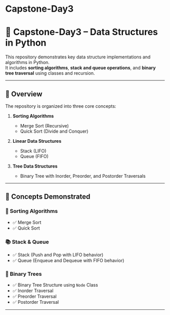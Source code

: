 # Capstone-Day3

# 📁 Capstone-Day3 – Data Structures in Python

This repository demonstrates key data structure implementations and algorithms in Python.  
It includes **sorting algorithms**, **stack and queue operations**, and **binary tree traversal** using classes and recursion.

---

## 📌 Overview

The repository is organized into three core concepts:

1. **Sorting Algorithms**
   - Merge Sort (Recursive)
   - Quick Sort (Divide and Conquer)

2. **Linear Data Structures**
   - Stack (LIFO)
   - Queue (FIFO)

3. **Tree Data Structures**
   - Binary Tree with Inorder, Preorder, and Postorder Traversals

---

## 🧠 Concepts Demonstrated

### 🔀 Sorting Algorithms
- ✅ Merge Sort  
- ✅ Quick Sort  

### 📚 Stack & Queue
- ✅ Stack (Push and Pop with LIFO behavior)  
- ✅ Queue (Enqueue and Dequeue with FIFO behavior)  

### 🌳 Binary Trees
- ✅ Binary Tree Structure using `Node` Class  
- ✅ Inorder Traversal  
- ✅ Preorder Traversal  
- ✅ Postorder Traversal  

---
